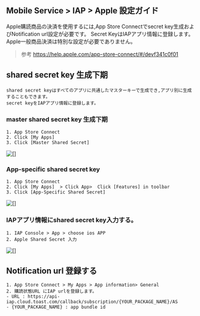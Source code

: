 ## Mobile Service > IAP > Apple 設定ガイド

Apple購読商品の決済を使用するには,App Store Connectでsecret key生成およびNotification url設定が必要です。
Secret KeyはIAPアプリ情報に登録します。
Apple一般商品決済は特別な設定が必要でありません。

> 参考
> https://help.apple.com/app-store-connect/#/devf341c0f01

## shared secret key 生成下期
```
shared secret keyはすべてのアプリに共通したマスターキーで生成でき,アプリ別に生成することもできます。
secret keyをIAPアプリ情報に登録します。
```

### master shared secret key 生成下期
```
1. App Store Connect
2. Click [My Apps] 
3. Click [Master Shared Secret]
```
![[]](http://static.toastoven.net/prod_gamebase/StoreConsoleGuide/iap-console-apple-shared-key-1.png)

### App-specific shared secret key
```
1. App Store Connect
2. Click [My Apps]  > Click App>  Click [Features] in toolbar
3. Click [App-Specific Shared Secret]
```
![[]](http://static.toastoven.net/prod_gamebase/StoreConsoleGuide/iap-console-apple-shared-key-2.png)


### IAPアプリ情報にshared secret key入力する。
```
1. IAP Console > App > choose ios APP
2. Apple Shared Secret 入力
```
![[]](http://static.toastoven.net/prod_gamebase/StoreConsoleGuide/iap-console-apple-edit.png)

## Notification url 登録する
```
1. App Store Connect > My Apps > App information> General
2. 購読状態URL にIAP urlを登録します。
- URL : https://api-iap.cloud.toast.com/callback/subscription/{YOUR_PACKAGE_NAME}/AS
- {YOUR_PACKAGE_NAME} : app bundle id
```

